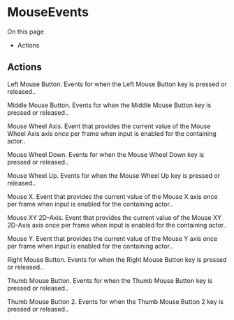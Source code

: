 # MouseEvents

On this page 

  * Actions





## Actions

Left Mouse Button. Events for when the Left Mouse Button key is pressed or released..

Middle Mouse Button. Events for when the Middle Mouse Button key is pressed or released..

Mouse Wheel Axis. Event that provides the current value of the Mouse Wheel Axis axis once per frame when input is enabled for the containing actor..

Mouse Wheel Down. Events for when the Mouse Wheel Down key is pressed or released..

Mouse Wheel Up. Events for when the Mouse Wheel Up key is pressed or released..

Mouse X. Event that provides the current value of the Mouse X axis once per frame when input is enabled for the containing actor..

Mouse XY 2D-Axis. Event that provides the current value of the Mouse XY 2D-Axis axis once per frame when input is enabled for the containing actor..

Mouse Y. Event that provides the current value of the Mouse Y axis once per frame when input is enabled for the containing actor..

Right Mouse Button. Events for when the Right Mouse Button key is pressed or released..

Thumb Mouse Button. Events for when the Thumb Mouse Button key is pressed or released..

Thumb Mouse Button 2. Events for when the Thumb Mouse Button 2 key is pressed or released..

